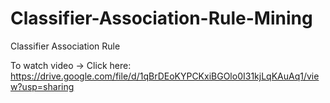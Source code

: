 # Classifier-Association-Rule-Mining
Classifier Association Rule

To watch video -> Click here: https://drive.google.com/file/d/1qBrDEoKYPCKxiBGOlo0I31kjLqKAuAq1/view?usp=sharing
